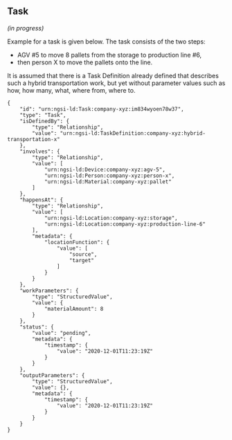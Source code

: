 ## Task

_(in progress)_

Example for a task is given below. 
The task consists of the two steps:
- AGV #5 to move 8 pallets from the storage to production line #6,
- then person X to move the pallets onto the line.

It is assumed that there is a Task Definition already defined 
that describes such a hybrid transportation work, 
but yet without parameter values such as how, how many, what, where from, where to.

```
{
    "id": "urn:ngsi-ld:Task:company-xyz:im834wyoen78w37",
    "type": "Task",
    "isDefinedBy": {
        "type": "Relationship",
        "value": "urn:ngsi-ld:TaskDefinition:company-xyz:hybrid-transportation-x"
    },
    "involves": {
        "type": "Relationship",
        "value": [
            "urn:ngsi-ld:Device:company-xyz:agv-5",
            "urn:ngsi-ld:Person:company-xyz:person-x",
            "urn:ngsi-ld:Material:company-xyz:pallet"
        ]
    },
    "happensAt": {
        "type": "Relationship",
        "value": [
            "urn:ngsi-ld:Location:company-xyz:storage",
            "urn:ngsi-ld:Location:company-xyz:production-line-6"
        ],
        "metadata": {
            "locationFunction": {
                "value": [
                    "source",
                    "target"
                ]
            }
        }
    },
    "workParameters": {
        "type": "StructuredValue",
        "value": {
            "materialAmount": 8
        }
    },
    "status": {
        "value": "pending",
        "metadata": {
            "timestamp": {
                "value": "2020-12-01T11:23:19Z"
            }
        }
    },
    "outputParameters": {
        "type": "StructuredValue",
        "value": {},
        "metadata": {
            "timestamp": {
                "value": "2020-12-01T11:23:19Z"
            }
        }
    }
}
```
